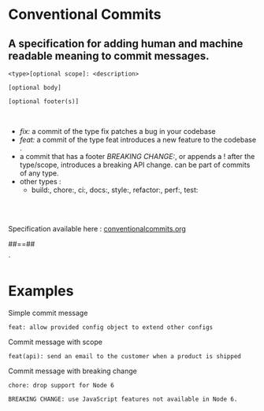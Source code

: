 <!-- .slide: -->
# Conventional Commits

## A specification for adding human and machine readable meaning to commit messages.

```
<type>[optional scope]: <description>

[optional body]

[optional footer(s)]
```

<br/>

* *fix:* a commit of the type fix patches a bug in your codebase 
* *feat:* a commit of the type feat introduces a new feature to the codebase .
* a commit that has a footer *BREAKING CHANGE:*, or appends a ! after the type/scope, introduces a breaking API change. can be part of commits of any type.
* other types :
  * build:, chore:, ci:, docs:, style:, refactor:, perf:, test:

<br/><br/>

Specification available here : [conventionalcommits.org](https://www.conventionalcommits.org/)

##==##
<!-- .slide: -->`

# Examples

Simple commit message
```
feat: allow provided config object to extend other configs
```

Commit message with scope
```
feat(api): send an email to the customer when a product is shipped
```

Commit message with breaking change 
```
chore: drop support for Node 6

BREAKING CHANGE: use JavaScript features not available in Node 6.
```
